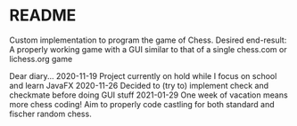 # README
Custom implementation to program the game of Chess.
Desired end-result: A properly working game with a GUI similar to that of a single chess.com or lichess.org game

Dear diary...
2020-11-19
Project currently on hold while I focus on school and learn JavaFX
2020-11-26
Decided to (try to) implement check and checkmate before doing GUI stuff
2021-01-29
One week of vacation means more chess coding! Aim to properly code castling for both standard and fischer random chess.